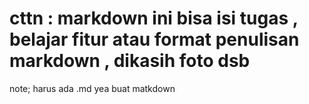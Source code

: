 # cttn : markdown ini bisa isi tugas , belajar fitur atau format penulisan markdown , dikasih foto dsb
note; harus ada .md yea buat matkdown
